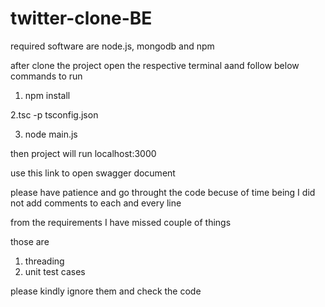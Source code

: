 # twitter-clone-BE

required software are
node.js, mongodb and npm

after clone the project open the respective terminal aand follow below commands to run


1. npm install

2.tsc -p tsconfig.json

3. node main.js

then project will run localhost:3000

use this link to open swagger document

please have patience and go throught the code becuse of time being I did not add comments 
to each and every line 

from the requirements I have missed couple of things

those are 

1. threading
2. unit test cases

please kindly ignore them and check the code
